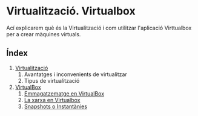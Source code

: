 # Virtualització. Virtualbox
Ací explicarem què és la Virtualització i com utilitzar l'aplicació Virttualbox per a crear màquines virtuals.

## Índex
1. [Virtualització](./virtualitzacio.md)
    1. Avantatges i inconvenients de virtualitzar
    2. Tipus de virtualització
3. [VirtualBox](./virtualbox/)
    1. [Emmagatzematge en VirtualBox](./virtualbox/emmagatzematge.md)
    1. [La xarxa en Virtualbox](./virtualbox/xarxa.md)
    1. [Snapshots o Instantànies](./virtualbox/snapshots.md)
